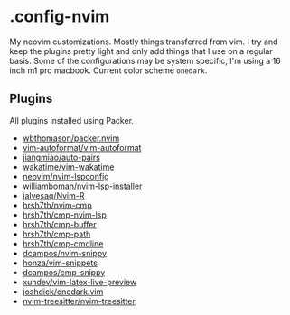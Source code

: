 # .config-nvim
My neovim customizations. Mostly things transferred from vim. I try and keep the plugins pretty light and only add things that I use on a regular basis.
Some of the configurations may be system specific, I'm using a 16 inch m1 pro macbook.
Current color scheme `onedark`.

## Plugins

All plugins installed using Packer.
- [wbthomason/packer.nvim](https://github.com/wbthomason/packer.nvim)
- [vim-autoformat/vim-autoformat](https://github.com/vim-autoformat/vim-autoformat)
- [jiangmiao/auto-pairs](https://github.com/jiangmiao/auto-pairs)
- [wakatime/vim-wakatime](https://github.com/wakatime/vim-wakatime)
- [neovim/nvim-lspconfig](https://github.com/neovim/nvim-lspconfig)
- [williamboman/nvim-lsp-installer](https://github.com/williamboman/nvim-lsp-installer)
- [jalvesaq/Nvim-R](https://github.com/jalvesaq/Nvim-R)
- [hrsh7th/nvim-cmp](https://github.com/hrsh7th/nvim-cmp)
- [hrsh7th/cmp-nvim-lsp](https://github.com/hrsh7th/cmp-nvim-lsp)
- [hrsh7th/cmp-buffer](https://github.com/hrsh7th/cmp-buffer)
- [hrsh7th/cmp-path](https://github.com/hrsh7th/cmp-path)
- [hrsh7th/cmp-cmdline](https://github.com/hrsh7th/cmp-cmdline)
- [dcampos/nvim-snippy](https://github.com/dcampos/nvim-snippy)
- [honza/vim-snippets](https://github.com/honza/vim-snippets)
- [dcampos/cmp-snippy](https://github.com/dcampos/cmp-snippy)
- [xuhdev/vim-latex-live-preview](https://github.com/xuhdev/vim-latex-live-preview)
- [joshdick/onedark.vim](https://github.com/joshdick/onedark.vim)
- [nvim-treesitter/nvim-treesitter](https://github.com/nvim-treesitter/nvim-treesitter)
